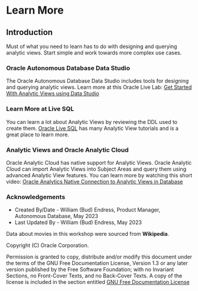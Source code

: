 # Learn More

## Introduction

Must of what you need to learn has to do with designing and querying analytic views. Start simple and work towards more complex use cases.

### Oracle Autonomous Database Data Studio

The Oracle Autonomous Database Data Studio includes tools for designing and querying analytic views. Learn more at this Oracle Live Lab:  [Get Started With Analytic Views using Data Studio](https://apexapps.oracle.com/pls/apex/r/dbpm/livelabs/view-workshop?wid=3594)

### Learn More at Live SQL

You can learn a lot about Analytic Views by reviewing the DDL used to create them.  [Oracle Live SQL](https://livesql.oracle.com/apex/f?p=590:49:::NO:RP,49:P49_SEARCH:analytic%20views) has many Analytic View tutorials and is a great place to learn more.

### Analytic Views and Oracle Analytic Cloud

Oracle Analytic Cloud has native support for Analytic Views. Oracle Analytic Cloud can import Analytic Views into Subject Areas and query them using advanced Analytic View features.  You can learn more by watching this short video:  [Oracle Analytics Native Connection to Analytic Views in Database](https://www.youtube.com/watch?v=pmhVGvEB98k&t=53s)

### Acknowledgements

- Created By/Date - William (Bud) Endress, Product Manager, Autonomous Database, May 2023
- Last Updated By - William (Bud) Endress, May 2023

Data about movies in this workshop were sourced from **Wikipedia**.

Copyright (C)  Oracle Corporation.

Permission is granted to copy, distribute and/or modify this document
under the terms of the GNU Free Documentation License, Version 1.3
or any later version published by the Free Software Foundation;
with no Invariant Sections, no Front-Cover Texts, and no Back-Cover Texts.
A copy of the license is included in the section entitled [GNU Free Documentation License](files/gnu-free-documentation-license.txt)
